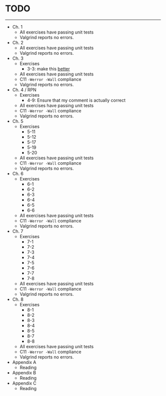 # TODO
---
- Ch. 1
  - All exercises have passing unit tests
  - Valgrind reports no errors.
- Ch. 2
  - All exercises have passing unit tests
  - Valgrind reports no errors.
- Ch. 3
  - Exercises
    - 3-3: make this [better](https://gist.github.com/robot-dreams/34d10248bc474f5a4312fa72e325656a)
  - All exercises have passing unit tests
  - C11 `-Werror -Wall` compliance
  - Valgrind reports no errors.
- Ch. 4 / RPN
  - Exercises
    - 4-9: Ensure that my comment is actually correct
  - All exercises have passing unit tests
  - C11 `-Werror -Wall` compliance
  - Valgrind reports no errors.
- Ch. 5
  - Exercises
    - 5-11
    - 5-12
    - 5-17
    - 5-19
    - 5-20
  - All exercises have passing unit tests
  - C11 `-Werror -Wall` compliance
  - Valgrind reports no errors.
- Ch. 6
  - Exercises
    - 6-1
    - 6-2
    - 6-3
    - 6-4
    - 6-5
    - 6-6
  - All exercises have passing unit tests
  - C11 `-Werror -Wall` compliance
  - Valgrind reports no errors.
- Ch. 7
  - Exercises
    - 7-1
    - 7-2
    - 7-3
    - 7-4
    - 7-5
    - 7-6
    - 7-7
    - 7-8
  - All exercises have passing unit tests
  - C11 `-Werror -Wall` compliance
  - Valgrind reports no errors.
- Ch. 8
  - Exercises
    - 8-1
    - 8-2
    - 8-3
    - 8-4
    - 8-5
    - 8-7
    - 8-8
  - All exercises have passing unit tests
  - C11 `-Werror -Wall` compliance
  - Valgrind reports no errors.
- Appendix A
  - Reading
- Appendix B
  - Reading
- Appendix C
  - Reading
